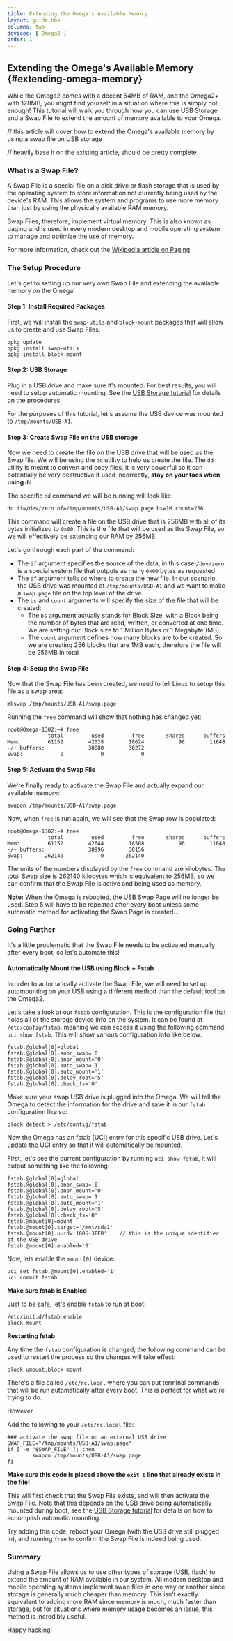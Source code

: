 ```yaml
---
title: Extending the Omega's Available Memory
layout: guide.hbs
columns: two
devices: [ Omega2 ]
order: 1
---
```


## Extending the Omega's Available Memory {#extending-omega-memory}

While the Omega2 comes with a decent 64MB of RAM, and the Omega2+ with 128MB, you might find yourself in a situation where this is simply not enough! This tutorial will walk you through how you can use USB Storage and a Swap File to extend the amount of memory available to your Omega.

// this article will cover how to extend the Omega's available memory by using a swap file on USB storage

// heavily base it on the existing article, should be pretty complete



### What is a Swap File?

A Swap File is a special file on a disk drive or flash storage that is used by the operating system to store information not currently being used by the device's RAM. This allows the system and programs to use more memory than just by using the physically available RAM memory.

Swap Files, therefore, implement virtual memory. This is also known as paging and is used in every modern desktop and mobile operating system to manage and optimize the use of memory.

For more information, check out the [Wikipedia article on Paging](https://en.wikipedia.org/wiki/Paging).



### The Setup Procedure

Let's get to setting up our very own Swap File and extending the available memory on the Omega!

#### Step 1: Install Required Packages

First, we will install the `swap-utils` and `block-mount` packages that will allow us to create and use Swap Files:

```
opkg update
opkg install swap-utils
opkg install block-mount
```

#### Step 2: USB Storage

Plug in a USB drive and make sure it's mounted. For best results, you will need to setup automatic mounting. See the [USB Storage tutorial](#usb-storage) for details on the procedures.

For the purposes of this tutorial, let's assume the USB device was mounted to `/tmp/mounts/USB-A1`.


#### Step 3: Create Swap File on the USB storage

Now we need to create the file on the USB drive that will be used as the Swap file. We will be using the `dd` utility to help us create the file. The `dd` utility is meant to convert and copy files, it is very powerful so it can potentially be very destructive if used incorrectly, **stay on your toes when using `dd`**.

The specific `dd` command we will be running will look like:
```
dd if=/dev/zero of=/tmp/mounts/USB-A1/swap.page bs=1M count=256
```

This command will create a file on the USB drive that is 256MB with all of its bytes initialized to `0x00`. This is the file that will be used as the Swap File, so we will effectively be extending our RAM by 256MB.

Let's go through each part of the command:
* The `if` argument specifies the source of the data, in this case `/dev/zero` is a special system file that outputs as many `0x00` bytes as requested.
* The `of` argument tells `dd` where to create the new file. In our scenario, the USB drive was mounted at `/tmp/mounts/USB-A1` and we want to make a `swap.page` file on the top level of the drive.
* The `bs` and `count` arguments will specify the size of the file that will be created:
  * The `bs` argument actually stands for Block Size, with a Block being the number of bytes that are read, written, or converted at one time. We are setting our Block size to 1 Million Bytes or 1 Megabyte (MB)
  * The `count` argument defines how many blocks are to be created. So we are creating 256 blocks that are 1MB each, therefore the file will be 256MB in total


#### Step 4: Setup the Swap File

Now that the Swap File has been created, we need to tell Linux to setup this file as a swap area:
```
mkswap /tmp/mounts/USB-A1/swap.page
```

Running the `free` command will show that nothing has changed yet:
```
root@Omega-1302:~# free
             total         used         free       shared      buffers
Mem:         61152        42528        18624           96        11648
-/+ buffers:              30880        30272
Swap:            0            0            0
```


#### Step 5: Activate the Swap File

We're finally ready to activate the Swap File and actually expand our available memory:
```
swapon /tmp/mounts/USB-A1/swap.page
```

Now, when `free` is run again, we will see that the Swap row is populated:
```
root@Omega-1302:~# free
             total         used         free       shared      buffers
Mem:         61152        42644        18508           96        11648
-/+ buffers:              30996        30156
Swap:       262140            0       262140
```

The units of the numbers displayed by the `free` command are kilobytes. The total Swap size is 262140 kilobytes which is equivalent to 256MB, so we can confirm that the Swap File is active and being used as memory.

**Note:** When the Omega is rebooted, the USB Swap Page will no longer be used. Step 5 will have to be repeated after every boot unless some automatic method for activating the Swap Page is created...

### Going Further

It's a little problematic that the Swap File needs to be activated manually after every boot, so let's automate this!

#### Automatically Mount the USB using Block + Fstab

In order to automatically activate the Swap File, we will need to set up automounting on your USB using a different method than the default tool on the Omega2.

Let's take a look at our `fstab` configuration. This is the configuration file that holds all of the storage device info on the system. It can be found at `/etc/config/fstab`, meaning we can access it using the following command: `uci show fstab`. This will show various configuration info like below:

```
fstab.@global[0]=global
fstab.@global[0].anon_swap='0'
fstab.@global[0].anon_mount='0'
fstab.@global[0].auto_swap='1'
fstab.@global[0].auto_mount='1'
fstab.@global[0].delay_root='5'
fstab.@global[0].check_fs='0'
```

Make sure your swap USB drive is plugged into the Omega. We will tell the Omega to detect the information for the drive and save it in our `fstab` configuration like so:
```
block detect > /etc/config/fstab
```

Now the Omega has an fstab [UCI] entry for this specific USB drive. Let's update the UCI entry so that it will automatically be mounted.

First, let's see the current configuration by running `uci show fstab`, it will output something like the following:
```
fstab.@global[0]=global
fstab.@global[0].anon_swap='0'
fstab.@global[0].anon_mount='0'
fstab.@global[0].auto_swap='1'
fstab.@global[0].auto_mount='1'
fstab.@global[0].delay_root='5'
fstab.@global[0].check_fs='0'
fstab.@mount[0]=mount
fstab.@mount[0].target='/mnt/sda1'
fstab.@mount[0].uuid='1806-3FEB'	// this is the unique identifier of the USB drive
fstab.@mount[0].enabled='0'
```

Now, lets enable the `mount[0]` device:
```
uci set fstab.@mount[0].enabled='1'
uci commit fstab
```

**Make sure fstab is Enabled**

Just to be safe, let's enable `fstab` to run at boot:
```
/etc/init.d/fstab enable
block mount
```

**Restarting fstab**

Any time the `fstab` configuration is changed, the following command can be used to restart the process so the changes will take effect:
```
block umount;block mount
```

There's a file called `/etc/rc.local` where you can put terminal commands that will be run automatically after every boot. This is perfect for what we're trying to do.

However, 

Add the following to your `/etc/rc.local` file:
```
### activate the swap file on an external USB drive
SWAP_FILE="/tmp/mounts/USB-A1/swap.page"
if [ -e "$SWAP_FILE" ]; then
        swapon /tmp/mounts/USB-A1/swap.page
fi
```

**Make sure this code is placed above the `exit 0` line that already exists in the file!**

This will first check that the Swap File exists, and will then activate the Swap File. Note that this depends on the USB drive being automatically mounted during boot, see the [USB Storage tutorial](#usb-storage) for details on how to accomplish automatic mounting.

<!-- Above paragraph no longer relevant -->

Try adding this code, reboot your Omega (with the USB drive still plugged in), and running `free` to confirm the Swap File is indeed being used.



### Summary

Using a Swap File allows us to use other types of storage (USB, flash) to extend the amount of RAM available in our system. All modern desktop and mobile operating systems implement swap files in one way or another since storage is generally much cheaper than memory. This isn't exactly equivalent to adding more RAM since memory is much, much faster than storage, but for situations where memory usage becomes an issue, this method is incredibly useful.

Happy hacking!
